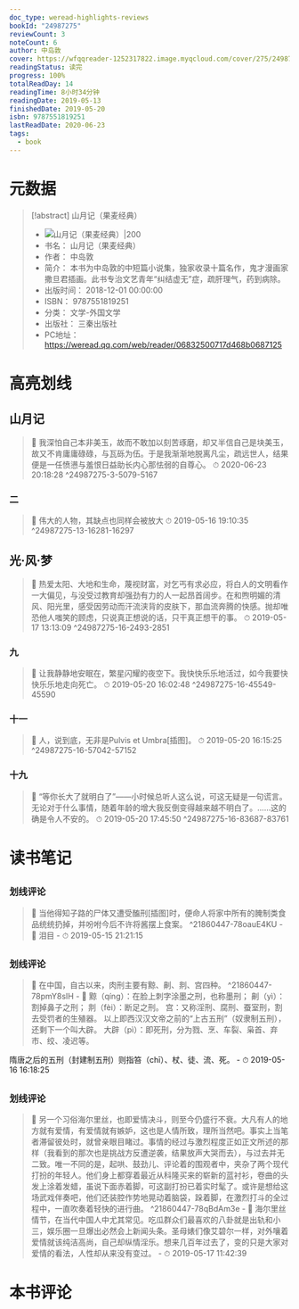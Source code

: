 ```yaml
---
doc_type: weread-highlights-reviews
bookId: "24987275"
reviewCount: 3
noteCount: 6
author: 中岛敦
cover: https://wfqqreader-1252317822.image.myqcloud.com/cover/275/24987275/t7_24987275.jpg
readingStatus: 读完
progress: 100%
totalReadDay: 14
readingTime: 8小时34分钟
readingDate: 2019-05-13
finishedDate: 2019-05-20
isbn: 9787551819251
lastReadDate: 2020-06-23
tags:
  - book
---
```

# 元数据
> [!abstract] 山月记（果麦经典）
> - ![ 山月记（果麦经典）|200](https://wfqqreader-1252317822.image.myqcloud.com/cover/275/24987275/t7_24987275.jpg)
> - 书名： 山月记（果麦经典）
> - 作者： 中岛敦
> - 简介： 本书为中岛敦的中短篇小说集，独家收录十篇名作，鬼才漫画家撒旦君插画。此书专治文艺青年“纠结虚无”症，疏肝理气，药到病除。
> - 出版时间： 2018-12-01 00:00:00
> - ISBN： 9787551819251
> - 分类： 文学-外国文学
> - 出版社： 三秦出版社
> - PC地址：https://weread.qq.com/web/reader/06832500717d468b0687125

# 高亮划线

## 山月记

> 📌 我深怕自己本非美玉，故而不敢加以刻苦琢磨，却又半信自己是块美玉，故又不肯庸庸碌碌，与瓦砾为伍。于是我渐渐地脱离凡尘，疏远世人，结果便是一任愤懑与羞恨日益助长内心那怯弱的自尊心。 
> ⏱ 2020-06-23 20:18:28 ^24987275-3-5079-5167

### 二

> 📌 伟大的人物，其缺点也同样会被放大 
> ⏱ 2019-05-16 19:10:35 ^24987275-13-16281-16297

## 光·风·梦

> 📌 热爱太阳、大地和生命，蔑视财富，对乞丐有求必应，将白人的文明看作一大偏见，与没受过教育却强劲有力的人一起昂首阔步。在和煦明媚的清风、阳光里，感受因劳动而汗流浃背的皮肤下，那血流奔腾的快感。抛却唯恐他人嗤笑的顾虑，只说真正想说的话，只干真正想干的事。 
> ⏱ 2019-05-17 13:13:09 ^24987275-16-2493-2851

### 九

> 📌 让我静静地安眠在，繁星闪耀的夜空下。我快快乐乐地活过，如今我要快快乐乐地走向死亡。 
> ⏱ 2019-05-20 16:02:48 ^24987275-16-45549-45590

### 十一

> 📌 人，说到底，无非是Pulvis et Umbra[插图]。 
> ⏱ 2019-05-20 16:15:25 ^24987275-16-57042-57152

### 十九

> 📌 “等你长大了就明白了”——小时候总听人这么说，可这无疑是一句谎言。无论对于什么事情，随着年龄的增大我反倒变得越来越不明白了。……这的确是令人不安的。 
> ⏱ 2019-05-20 17:45:50 ^24987275-16-83687-83761

# 读书笔记

## 

### 划线评论
> 📌 当他得知子路的尸体又遭受醢刑[插图]时，便命人将家中所有的腌制类食品统统扔掉，并吩咐今后不许将酱摆上食案。  ^21860447-78oauE4KU
    - 💭 泪目
    - ⏱ 2019-05-15 21:21:15
   
## 

### 划线评论
> 📌 在中国，自古以来，肉刑主要有黥、劓、剕、宫四种。  ^21860447-78pmY8sIH
    - 💭 黥（qíng）：在脸上刺字涂墨之刑，也称墨刑；
劓（yì）：割掉鼻子之刑；
剕（fèi）：断足之刑。
宫：又称淫刑、腐刑、蚕室刑，割去受罚者的生殖器。
以上即西汉汉文帝之前的“上古五刑”（奴隶制五刑），还剩下一个叫大辟。
大辟（pì）：即死刑，分为戮、烹、车裂、枭首、弃市、绞、凌迟等。

隋唐之后的五刑（封建制五刑）则指笞（chī）、杖、徒、流、死。
    - ⏱ 2019-05-16 16:18:25
   
## 

### 划线评论
> 📌 另一个习俗海尔里丝，也即爱情决斗，则至今仍盛行不衰。大凡有人的地方就有爱情，有爱情就有嫉妒，这也是人情所致，理所当然吧。事实上当笔者滞留彼处时，就曾亲眼目睹过。事情的经过与激烈程度正如正文所述的那样（我看到的那次也是挑战方反遭逆袭，结果放声大哭而去），与过去并无二致。唯一不同的是，起哄、鼓劲儿、评论着的围观者中，夹杂了两个现代打扮的年轻人。他们身上都穿着最近从科隆买来的崭新的蓝衬衫，卷曲的头发上涂着发蜡，虽说下面赤着脚，可这副打扮已着实时髦了。或许是想给这场武戏伴奏吧，他们还装腔作势地晃动着脑袋，跺着脚，在激烈打斗的全过程中，一直吹奏着轻快的进行曲。  ^21860447-78qBdAm3e
    - 💭 海尔里丝情节，在当代中国人中尤其常见。吃瓜群众们最喜欢的八卦就是出轨和小三，娱乐圈一旦爆出必然会上新闻头条。圣母婊们像艾碧尔一样，对外嚷着爱情就该纯洁高尚，自己却纵情淫乐。想来几百年过去了，变的只是大家对爱情的看法，人性却从来没有变过。
    - ⏱ 2019-05-17 11:42:39
   
# 本书评论

